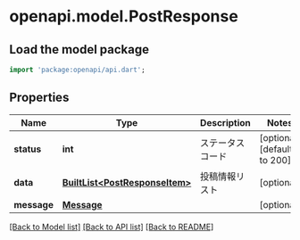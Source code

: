 # openapi.model.PostResponse

## Load the model package
```dart
import 'package:openapi/api.dart';
```

## Properties
Name | Type | Description | Notes
------------ | ------------- | ------------- | -------------
**status** | **int** | ステータスコード | [optional] [default to 200]
**data** | [**BuiltList&lt;PostResponseItem&gt;**](PostResponseItem.md) | 投稿情報リスト | [optional] 
**message** | [**Message**](Message.md) |  | [optional] 

[[Back to Model list]](../README.md#documentation-for-models) [[Back to API list]](../README.md#documentation-for-api-endpoints) [[Back to README]](../README.md)



